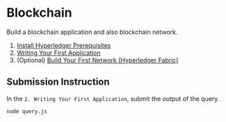 # Blockchain

Build a blockchain application and also blockchain network. 

1. [Install Hyperledger Prerequisites](PREREQUISITES.md)
2. [Writing Your First Application](BLOCKCHAIN-APP.md)
3. (Optional) [Build Your First Network (Hyperledger Fabric)](HYPERLEDGER-FABRIC.md)


## Submission Instruction

In the `2. Writing Your First Application`, submit the output of the query.

``` bash
node query.js
```

